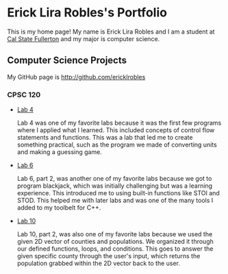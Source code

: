 # Erick Lira Robles's Portfolio

This is my home page! My name is Erick Lira Robles and I am a student at [Cal State Fullerton](http://www.fullerton.edu/) and my major is computer science.

## Computer Science Projects

My GitHub page is http://github.com/ericklrobles

### CPSC 120

* [Lab 4](https://github.com/cpsc-fall-2023/cpsc-120-lab-04-sam-erick-and-brandon)
  
   Lab 4 was one of my favorite labs because it was the first few programs where I applied what I learned. This included concepts of control flow statements and functions. This was a lab that led me to create something practical, such as the program we made of converting units and making a guessing game.

* [Lab 6](https://github.com/cpsc-fall-2023/cpsc-120-lab-06-erick-kyle)
  
   Lab 6, part 2, was another one of my favorite labs because we got to program blackjack, which was initially challenging but was a learning experience. This introduced me to using built-in functions like STOI and STOD. This helped me with later labs and was one of the many tools I added to my toolbelt for C++.


* [Lab 10](https://github.com/cpsc-fall-2023/cpsc-120-lab-10-erick-and-eileen)
  
   Lab 10, part 2, was also one of my favorite labs because we used the given 2D vector of counties and populations. We organized it through our defined functions, loops, and conditions. This goes to answer the given specific county through the user's input, which returns the population grabbed within the 2D vector back to the user.
